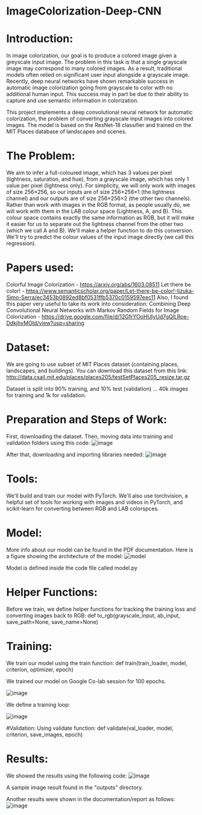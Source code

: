 # ImageColorization-Deep-CNN
# Introduction:

In image colorization, our goal is to produce a colored image given a greyscale input image. The problem in this task is that a single grayscale image may correspond to many colored images. As a result, traditional models often relied on significant user input alongside a grayscale image. 
Recently, deep neural networks have shown remarkable success in automatic image colorization going from grayscale to color with no additional human input. This success may in part be due to their ability to capture and use semantic information in colorization.

This project implements a deep convolutional neural network for automatic colorization, the problem of converting grayscale input images into colored images. The model is based on the ResNet-18 classifier and trained on the MIT Places database of landscapes and scenes.

# The Problem:
We aim to infer a full-coloured image, which has 3 values per pixel (lightness, saturation, and hue), from a grayscale image, which has only 1 value per pixel (lightness only). For simplicity, we will only work with images of size 256×256, so our inputs are of size 256×256×1 (the lightness channel) and our outputs are of size 256×256×2 (the other two channels). 
Rather than work with images in the RGB format, as people usually do, we will work with them in the LAB colour space (Lightness, A, and B). This colour space contains exactly the same information as RGB, but it will make it easier for us to separate out the lightness channel from the other two (which we call A and B). We'll make a helper function to do this conversion.
We'll try to predict the colour values of the input image directly (we call this regression).

# Papers used:
Colorful Image Colorization - https://arxiv.org/abs/1603.08511
Let there be color! - https://www.semanticscholar.org/paper/Let-there-be-color!-Iizuka-Simo-Serra/ec3453b0892ed8bf0531ffb5370c0159597eec11
Also, I found this paper very useful to take its work into consideration: Combining Deep Convolutional Neural Networks with Markov Random Fields for Image Colorization - https://drive.google.com/file/d/12GfrYOoHUIyUd7gQlLRoe-DdkjhvMOId/view?usp=sharing

# Dataset:
We are going to use subset of MIT Places dataset (containing places, landscapes, and buildings). You can download this dataset from this link: http://data.csail.mit.edu/places/places205/testSetPlaces205_resize.tar.gz 

Dataset is split into 90% training, and 10% test (validation) ... 40k images for training and 1k for validation.

# Preparation and Steps of Work:
First, downloading the dataset.
Then, moving data into training and validation folders
using this code:
![image](https://user-images.githubusercontent.com/33100615/167317035-1fe5e919-5959-4741-bd1a-bbca16d6cbdb.png)

After that, downloading and importing libraries needed: 
![image](https://user-images.githubusercontent.com/33100615/167317066-a1e98e33-ccc5-404e-8a3b-9c0d74f32260.png)

# Tools:
We'll build and train our model with PyTorch. We'll also use torchvision, a helpful set of tools for working with images and videos in PyTorch, and scikit-learn for converting between RGB and LAB colorspces.

# Model:
More info about our model can be found in the PDF documentation. 
Here is a figure showing the architecture of the model:
![model](https://user-images.githubusercontent.com/33100615/167316005-35e05795-fca3-497d-ba87-7f62d3be8d3a.jpg)

Model is defined inside the code file called model.py

# Helper Functions: 
Before we train, we define helper functions for tracking the training loss and converting images back to RGB: def to_rgb(grayscale_input, ab_input, save_path=None, save_name=None)

# Training:
We train our model using the train function: def train(train_loader, model, criterion, optimizer, epoch)

We trained our model on Google Co-lab session for 100 epochs.

![image](https://user-images.githubusercontent.com/33100615/167317185-63cd83bc-6dd7-4c07-93cd-f8611e10947a.png)

We define a training loop:

![image](https://user-images.githubusercontent.com/33100615/167317198-297ca951-048f-433c-a22b-0d991492b31a.png)

#Validation:
Using validate function: def validate(val_loader, model, criterion, save_images, epoch)

# Results:
We showed the results using the following code: 
![image](https://user-images.githubusercontent.com/33100615/167317277-ea7bd58f-9788-469c-9614-72ad4ad51799.png)

A sample image result found in the "outputs" directory.

Another results were shown in the documentation/report as follows:
![image](https://user-images.githubusercontent.com/33100615/167316119-e89343a2-f2f8-4c80-bf4b-06bc0d815f57.png)



